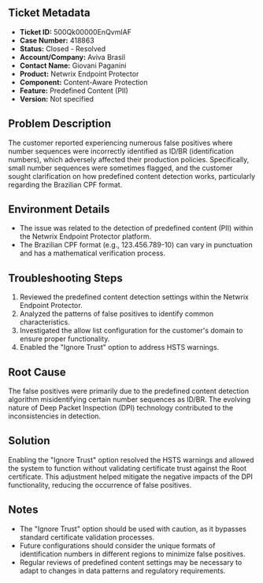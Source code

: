 ## Ticket Metadata
- **Ticket ID:** 500Qk00000EnQvmIAF
- **Case Number:** 418863
- **Status:** Closed - Resolved
- **Account/Company:** Aviva Brasil
- **Contact Name:** Giovani Paganini
- **Product:** Netwrix Endpoint Protector
- **Component:** Content-Aware Protection
- **Feature:** Predefined Content (PII)
- **Version:** Not specified

## Problem Description
The customer reported experiencing numerous false positives where number sequences were incorrectly identified as ID/BR (identification numbers), which adversely affected their production policies. Specifically, small number sequences were sometimes flagged, and the customer sought clarification on how predefined content detection works, particularly regarding the Brazilian CPF format.

## Environment Details
- The issue was related to the detection of predefined content (PII) within the Netwrix Endpoint Protector platform.
- The Brazilian CPF format (e.g., 123.456.789-10) can vary in punctuation and has a mathematical verification process.

## Troubleshooting Steps
1. Reviewed the predefined content detection settings within the Netwrix Endpoint Protector.
2. Analyzed the patterns of false positives to identify common characteristics.
3. Investigated the allow list configuration for the customer's domain to ensure proper functionality.
4. Enabled the "Ignore Trust" option to address HSTS warnings.

## Root Cause
The false positives were primarily due to the predefined content detection algorithm misidentifying certain number sequences as ID/BR. The evolving nature of Deep Packet Inspection (DPI) technology contributed to the inconsistencies in detection.

## Solution
Enabling the "Ignore Trust" option resolved the HSTS warnings and allowed the system to function without validating certificate trust against the Root certificate. This adjustment helped mitigate the negative impacts of the DPI functionality, reducing the occurrence of false positives.

## Notes
- The "Ignore Trust" option should be used with caution, as it bypasses standard certificate validation processes.
- Future configurations should consider the unique formats of identification numbers in different regions to minimize false positives.
- Regular reviews of predefined content settings may be necessary to adapt to changes in data patterns and regulatory requirements.